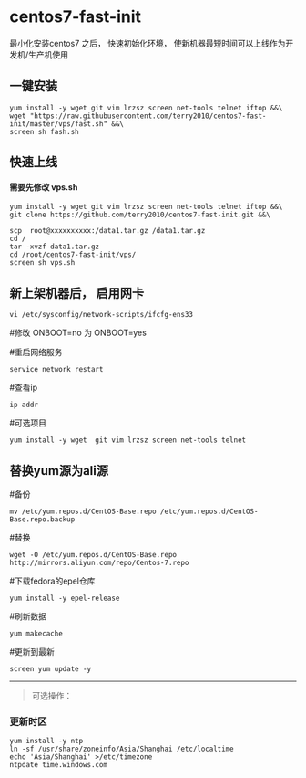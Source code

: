 # centos7-fast-init
最小化安装centos7 之后， 快速初始化环境， 使新机器最短时间可以上线作为开发机/生产机使用

## 一键安装

```
yum install -y wget git vim lrzsz screen net-tools telnet iftop &&\
wget "https://raw.githubusercontent.com/terry2010/centos7-fast-init/master/vps/fast.sh" &&\
screen sh fash.sh
```

## 快速上线
#### 需要先修改 vps.sh  
```
yum install -y wget git vim lrzsz screen net-tools telnet iftop &&\
git clone https://github.com/terry2010/centos7-fast-init.git &&\

scp  root@xxxxxxxxxx:/data1.tar.gz /data1.tar.gz
cd /
tar -xvzf data1.tar.gz
cd /root/centos7-fast-init/vps/ 
screen sh vps.sh

```


## 新上架机器后， 启用网卡
```
vi /etc/sysconfig/network-scripts/ifcfg-ens33
```

#修改 ONBOOT=no  为 ONBOOT=yes

#重启网络服务
```
service network restart
```
#查看ip
```
ip addr
```


#可选项目
```
yum install -y wget  git vim lrzsz screen net-tools telnet
```
## 替换yum源为ali源

#备份
```
mv /etc/yum.repos.d/CentOS-Base.repo /etc/yum.repos.d/CentOS-Base.repo.backup
```
#替换
```
wget -O /etc/yum.repos.d/CentOS-Base.repo http://mirrors.aliyun.com/repo/Centos-7.repo
```
#下载fedora的epel仓库
```
yum install -y epel-release
```
#刷新数据
```
yum makecache
```
#更新到最新
```
screen yum update -y
```
------
> 可选操作：

### 更新时区
```
yum install -y ntp
ln -sf /usr/share/zoneinfo/Asia/Shanghai /etc/localtime
echo 'Asia/Shanghai' >/etc/timezone
ntpdate time.windows.com

```

